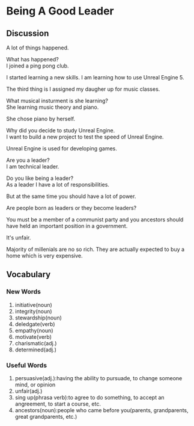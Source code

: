 # Being A Good Leader
## Discussion
A lot of things happened.  

What has happened?  
I joined a ping pong club.  

I started learning a new skills. I am learning how to use Unreal Engine 5.  

The third thing is I assigned my daugher up for music classes.   

What musical insturment is she learning?  
She learning music theory and piano.  

She chose piano by herself.  

Why did you decide to study Unreal Engine.  
I want to build a new project to test the speed of Unreal Engine.  

Unreal Engine is used for developing games.  


Are you a leader?  
I am technical leader.  

Do you like being a leader?  
As a leader I have a lot of responsibilities.  

But at the same time you should have a lot of power.  

Are people born as leaders or they become leaders?  

You must be a member of a communist party and you ancestors should have held an important position in a government.   

It's unfair.  

Majority of millenials are no so rich. They are actually expected to buy a home which is very expensive.   

## Vocabulary
### New Words
1. initiative(noun)
1. integrity(noun)
1. stewardship(noun)
1. deledgate(verb)
1. empathy(noun)
1. motivate(verb)
1. charismatic(adj.)
1. determined(adj.)

### Useful Words
1. persuasive(adj.):having the ability to pursuade, to change someone mind, or opinion
1. unfair(adj.)
1. sing up(phrasa verb):to agree to do something, to accept an angreement, to start a course, etc.  
1. ancestors(noun):people who came before you(parents, grandparents, great grandparents, etc.)  
